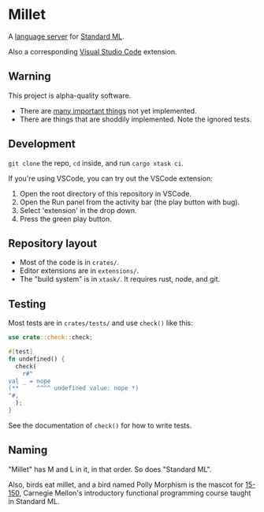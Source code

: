 # Millet

A [language server][lang-server] for [Standard ML][sml-def].

Also a corresponding [Visual Studio Code][vscode] extension.

## Warning

This project is alpha-quality software.

- There are [many important things](todo.md) not yet implemented.
- There are things that are shoddily implemented. Note the ignored tests.

## Development

`git clone` the repo, `cd` inside, and run `cargo xtask ci`.

If you're using VSCode, you can try out the VSCode extension:

1. Open the root directory of this repository in VSCode.
2. Open the Run panel from the activity bar (the play button with bug).
3. Select 'extension' in the drop down.
4. Press the green play button.

## Repository layout

- Most of the code is in `crates/`.
- Editor extensions are in `extensions/`.
- The "build system" is in `xtask/`. It requires rust, node, and git.

## Testing

Most tests are in `crates/tests/` and use `check()` like this:

```rs
use crate::check::check;

#[test]
fn undefined() {
  check(
    r#"
val _ = nope
(**     ^^^^ undefined value: nope *)
"#,
  );
}
```

See the documentation of `check()` for how to write tests.

## Naming

"Millet" has M and L in it, in that order. So does "Standard ML".

Also, birds eat millet, and a bird named Polly Morphism is the mascot for [15-150][cmu150], Carnegie Mellon's introductory functional programming course taught in Standard ML.

[cmu150]: http://www.cs.cmu.edu/~15150/
[lang-server]: https://microsoft.github.io/language-server-protocol/
[node]: https://nodejs.org/en/
[rustup]: https://rustup.rs
[sml-def]: https://smlfamily.github.io/sml97-defn.pdf
[vscode]: https://code.visualstudio.com
